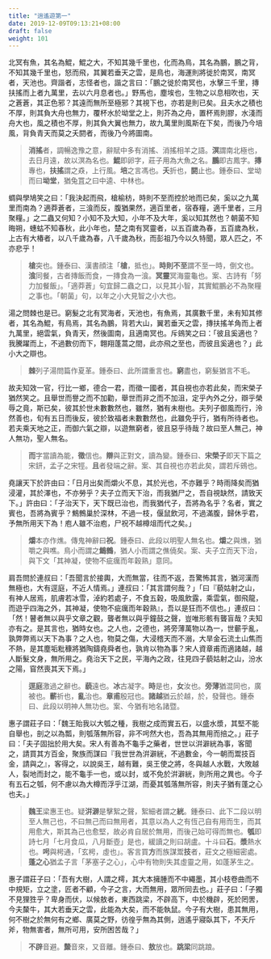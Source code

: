 ```yaml
---
title: "逍遙遊第一"
date: 2019-12-09T09:13:21+08:00
draft: false
weight: 101
---
```




北冥有魚，其名為鯤，鯤之大，不知其幾千里也，化而為鳥，其名為鵬，鵬之背，不知其幾千里也，怒而飛，其翼若垂天之雲，是鳥也，海運則將徙於南冥，南冥者，天池也。齊諧者，志怪者也，諧之言曰：「<span class="text-muted">鵬之徙於南冥也，水擊三千里，摶扶搖而上者九萬里，去以六月息者也。</span>」野馬也，塵埃也，生物之以息相吹也，天之蒼蒼，其正色邪？其遠而無所至極邪？其視下也，亦若是則已矣。且夫水之積也不厚，則其負大舟也無力，覆杯水於坳堂之上，則芥為之舟，置杯焉則膠，水淺而舟大也，風之積也不厚，則其負大翼也無力，故九萬里則風斯在下矣，而後乃今培風，背負青天而莫之夭閼者，而後乃今將圖南。

> **消搖**者，調暢逸豫之意，辭賦中多有消搖、消搖相羊之語。**溟**謂南北極也，去日月遠，故以溟為名也。**鯤**即卵字，莊子用為大魚之名。**鵬**即古鳳字。**摶**專也，**扶搖**謂之猋，上行風。**培**之言馮也。**夭**折也，**閼**止也。鍾泰曰、堂坳而曰**坳堂**，猶兔罝之曰中逵、中林也。



蜩與學鳩笑之曰：「<span class="text-muted">我決起而飛，槍榆枋，時則不至而控於地而已矣，奚以之九萬里而南為？適莽蒼者，三湌而反，腹猶果然，適百里者，宿舂糧，適千里者，三月聚糧。</span>」之二蟲又何知？小知不及大知，小年不及大年，奚以知其然也？朝菌不知晦朔，蟪蛄不知春秋，此小年也，楚之南有冥靈者，以五百歲為春，五百歲為秋，上古有大椿者，以八千歲為春，八千歲為秋，而彭祖乃今以久特聞，眾人匹之，不亦悲乎！

> **槍**突也。鍾泰曰、漢書顔注「**槍**，抵也」。**時則不至**謂不至一時，倒文也。**湌**同餐，古者摶飯而食，一摶食為一湌。**冥靈**冥海靈龜也。案、古詩有「努力加餐飯」。「適莽蒼」句宜歸二蟲之口，以見其小智，其實鯤鵬必不為聚糧之事也。「朝菌」句，以年之小大見智之小大也。



湯之問棘也是已。窮髮之北有冥海者，天池也，有魚焉，其廣數千里，未有知其修者，其名為鯤，有鳥焉，其名為鵬，背若大山，翼若垂天之雲，摶扶搖羊角而上者九萬里，絕雲氣，負青天，然後圖南，且適南冥也。斥鴳笑之曰：「<span class="text-muted">彼且奚適也？我騰躍而上，不過數仞而下，翺翔蓬蒿之間，此亦飛之至也，而彼且奚適也？</span>」此小大之辯也。

> **棘**列子湯問篇作夏革。鍾泰曰、此所謂重言也。**窮**盡也，窮髮猶言不毛。



故夫知效一官，行比一鄉，德合一君，而徵一國者，其自視也亦若此矣，而宋榮子猶然笑之。且舉世而譽之而不加勸，舉世而非之而不加沮，定乎內外之分，辯乎榮辱之竟，斯已矣，彼其於世未數數然也，雖然，猶有未樹也。夫列子御風而行，泠然善也，旬有五日而後反，彼於致福者未數數然也，此雖免乎行，猶有所待者也。若夫乘天地之正，而御六氣之辯，以遊無窮者，彼且惡乎待哉？故曰至人無己，神人無功，聖人無名。

> **而**字當讀為能，**徵**信也。**辯**與正對文，讀為變。鍾泰曰、**宋榮子**即天下篇之宋鈃，孟子之宋牼。**且**者發端之辭。案、其自視也亦若此矣，謂若斥鴳也。



堯讓天下於許由曰：「<span class="text-muted">日月出矣而爝火不息，其於光也，不亦難乎？時雨降矣而猶浸灌，其於澤也，不亦勞乎？夫子立而天下治，而我猶尸之，吾自視缺然，請致天下。</span>」許由曰：「<span class="text-muted">子治天下，天下既已治也，而我猶代子，吾將為名乎？名者，實之賓也，吾將為賓乎？鷦鷯巢於深林，不過一枝，偃鼠飲河，不過滿腹，歸休乎君，予無所用天下為！庖人雖不治庖，尸祝不越樽俎而代之矣。</span>」

> **爝**本亦作燋。傳鬼神辭曰**祝**。鍾泰曰、此段以明聖人無名也。**爝**之與燋，猶嚼之與噍。鳥小而謂之**鷦鷯**，猶人小而謂之僬僥矣。案、夫子立而天下治，與下文「其神凝，使物不疵癘而年穀熟」意同。



肩吾問於連叔曰：「<span class="text-muted">吾聞言於接輿，大而無當，往而不返，吾驚怖其言，猶河漢而無極也，大有逕庭，不近人情焉。</span>」連叔曰：「<span class="text-muted">其言謂何哉？</span>」「<span class="text-muted">曰『藐姑射之山，有神人居焉，肌膚若冰雪，淖約若處子，不食五穀，吸風飲露，乘雲氣，御飛龍，而遊乎四海之外，其神凝，使物不疵癘而年穀熟』，吾以是狂而不信也。</span>」連叔曰：「<span class="text-muted">然！瞽者無以與乎文章之觀，聾者無以與乎鐘鼓之聲，豈唯形骸有聾盲哉？夫知亦有之。是其言也，猶時女也。之人也，之德也，將旁薄萬物以為一，世蘄乎亂，孰弊弊焉以天下為事？之人也，物莫之傷，大浸稽天而不溺，大旱金石流土山焦而不熱，是其塵垢粃穅將猶陶鑄堯舜者也，孰肯以物為事？宋人資章甫而適諸越，越人斷髮文身，無所用之。堯治天下之民，平海內之政，往見四子藐姑射之山，汾水之陽，窅然喪其天下焉。</span>」

> **逕庭**激過之辭也。**藐**遠也。**冰**古凝字。**時**是也，**女**汝也。**旁薄**猶混同也，廣被也。**蘄**祈也，**亂**治也。**章甫**殷冠也。**諸越**猶云於越，於，發聲也。鍾泰曰、此段以明神人無功也。案、今猶有地名諸暨。



惠子謂莊子曰：「<span class="text-muted">魏王貽我以大瓠之種，我樹之成而實五石，以盛水漿，其堅不能自舉也，剖之以為瓢，則瓠落無所容，非不呺然大也，吾為其無用而掊之。</span>」莊子曰：「<span class="text-muted">夫子固拙於用大矣。宋人有善為不龜手之藥者，世世以洴澼絖為事，客聞之，請買其方百金，聚族而謀曰『我世世為洴澼絖，不過數金，今一朝而鬻技百金，請與之』，客得之，以說吳王，越有難，吳王使之將，冬與越人水戰，大敗越人，裂地而封之，能不龜手一也，或以封，或不免於洴澼絖，則所用之異也。今子有五石之瓠，何不慮以為大樽而浮乎江湖，而憂其瓠落無所容，則夫子猶有蓬之心也夫。</span>」

> **魏王**梁惠王也。疑**洴澼**是擊絮之聲，絮細者謂之**絖**。鍾泰曰、此下二段以明至人無己也，不曰無己而曰無用者，其意以為人之有恆己自有用而生，而其用愈大，斯其為己也愈堅，故必肯自居於無用，而後己始可得而無也。**瓠**即詩七月「七月食瓜，八月斷壺」是也，緩讀之則曰胡盧。十斗曰**石**。**漿**熱水也。**呺**與枵通，「玄枵，虛也」。客言買**方**而族謀鬻**技**者，莊文之極細密處。**蓬之心**猶孟子言「茅塞子之心」，心中有物則失其虛靈之用，如蓬茅生之。



惠子謂莊子曰：「<span class="text-muted">吾有大樹，人謂之樗，其大本擁腫而不中繩墨，其小枝卷曲而不中規矩，立之塗，匠者不顧，今子之言，大而無用，眾所同去也。</span>」莊子曰：「<span class="text-muted">子獨不見狸狌乎？卑身而伏，以候敖者，東西跳梁，不辟高下，中於機辟，死於罔罟，今夫斄牛，其大若垂天之雲，此能為大矣，而不能執鼠。今子有大樹，患其無用，何不樹之於無何有之鄉、廣莫之野，彷徨乎無為其側，逍遙乎寢臥其下，不夭斤斧，物無害者，無所可用，安所困苦哉？</span>」

> **不辟**音避。**斄**音來，又音離。鍾泰曰、**敖**放也。**跳梁**同跳踉。